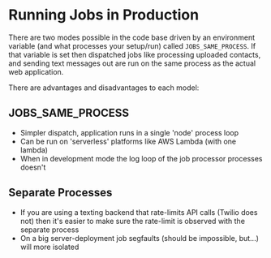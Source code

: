 # Running Jobs in Production

There are two modes possible in the code base driven by an environment variable
(and what processes your setup/run) called `JOBS_SAME_PROCESS`. If that variable
is set then dispatched jobs like processing uploaded contacts, and sending text
messages out are run on the same process as the actual web application.

There are advantages and disadvantages to each model:

## JOBS_SAME_PROCESS

- Simpler dispatch, application runs in a single 'node' process loop
- Can be run on 'serverless' platforms like AWS Lambda (with one lambda)
- When in development mode the log loop of the job processor processes doesn't

## Separate Processes

- If you are using a texting backend that rate-limits API calls (Twilio does not)
  then it's easier to make sure the rate-limit is observed with the separate process
- On a big server-deployment job segfaults (should be impossible, but...) will more
  isolated
